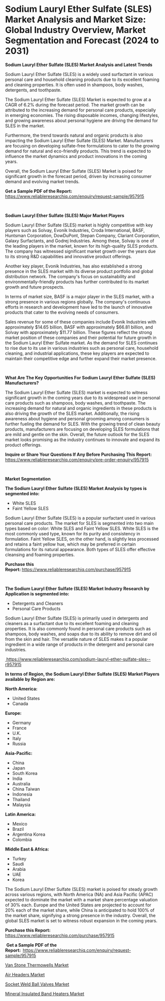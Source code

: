 <p><h1>Sodium Lauryl Ether Sulfate (SLES) Market Analysis and Market Size: Global Industry Overview, Market Segmentation and Forecast (2024 to 2031)</h1></p><p><strong>Sodium Lauryl Ether Sulfate (SLES) Market Analysis and Latest Trends</strong></p>
<p><p>Sodium Lauryl Ether Sulfate (SLES) is a widely used surfactant in various personal care and household cleaning products due to its excellent foaming and cleaning properties. It is often used in shampoos, body washes, detergents, and toothpaste.</p><p>The Sodium Lauryl Ether Sulfate (SLES) Market is expected to grow at a CAGR of 6.2% during the forecast period. The market growth can be attributed to the increasing demand for personal care products, especially in emerging economies. The rising disposable incomes, changing lifestyles, and growing awareness about personal hygiene are driving the demand for SLES in the market.</p><p>Furthermore, the trend towards natural and organic products is also impacting the Sodium Lauryl Ether Sulfate (SLES) Market. Manufacturers are focusing on developing sulfate-free formulations to cater to the growing demand for natural and eco-friendly products. This trend is expected to influence the market dynamics and product innovations in the coming years.</p><p>Overall, the Sodium Lauryl Ether Sulfate (SLES) Market is poised for significant growth in the forecast period, driven by increasing consumer demand and evolving market trends.</p></p>
<p><strong>Get a Sample PDF of the Report:&nbsp;</strong> <a href="https://www.reliableresearchiq.com/enquiry/request-sample/957915">https://www.reliableresearchiq.com/enquiry/request-sample/957915</a></p>
<p>&nbsp;</p>
<p><strong>Sodium Lauryl Ether Sulfate (SLES) Major Market Players</strong></p>
<p><p>Sodium Lauryl Ether Sulfate (SLES) market is highly competitive with key players such as Solvay, Evonik Industries, Croda International, BASF, Huntsman Corporation, DowDuPont, Stepan Company, Clariant Corporation, Galaxy Surfactants, and Godrej Industries. Among these, Solvay is one of the leading players in the market, known for its high-quality SLES products. The company has witnessed significant market growth over the years due to its strong R&D capabilities and innovative product offerings.</p><p>Another key player, Evonik Industries, has also established a strong presence in the SLES market with its diverse product portfolio and global distribution network. The company's focus on sustainability and environmentally-friendly products has further contributed to its market growth and future prospects.</p><p>In terms of market size, BASF is a major player in the SLES market, with a strong presence in various regions globally. The company's continuous efforts in research and development have led to the launch of innovative products that cater to the evolving needs of consumers.</p><p>Sales revenue for some of these companies include Evonik Industries with approximately $14.65 billion, BASF with approximately $66.81 billion, and Solvay with approximately $11.77 billion. These figures reflect the strong market position of these companies and their potential for future growth in the Sodium Lauryl Ether Sulfate market. As the demand for SLES continues to rise due to its use in various industries such as personal care, household cleaning, and industrial applications, these key players are expected to maintain their competitive edge and further expand their market presence.</p></p>
<p>&nbsp;</p>
<p><strong>What Are The Key Opportunities For Sodium Lauryl Ether Sulfate (SLES) Manufacturers?</strong></p>
<p><p>The Sodium Lauryl Ether Sulfate (SLES) market is expected to witness significant growth in the coming years due to its widespread use in personal care products such as shampoos, body washes, and toothpaste. The increasing demand for natural and organic ingredients in these products is also driving the growth of the SLES market. Additionally, the rising awareness about hygiene and personal grooming among consumers is further fueling the demand for SLES. With the growing trend of clean beauty products, manufacturers are focusing on developing SLES formulations that are mild and gentle on the skin. Overall, the future outlook for the SLES market looks promising as the industry continues to innovate and expand its product offerings.</p></p>
<p><strong>Inquire or Share Your Questions If Any Before Purchasing This Report:</strong> <a href="https://www.reliableresearchiq.com/enquiry/pre-order-enquiry/957915">https://www.reliableresearchiq.com/enquiry/pre-order-enquiry/957915</a></p>
<p>&nbsp;</p>
<p><strong>Market Segmentation</strong></p>
<p><strong>The Sodium Lauryl Ether Sulfate (SLES) Market Analysis by types is segmented into:</strong></p>
<p><ul><li>White SLES</li><li>Faint Yellow SLES</li></ul></p>
<p><p>Sodium Lauryl Ether Sulfate (SLES) is a popular surfactant used in various personal care products. The market for SLES is segmented into two main types based on color: White SLES and Faint Yellow SLES. White SLES is the most commonly used type, known for its purity and consistency in formulation. Faint Yellow SLES, on the other hand, is slightly less processed and retains a faint yellow hue, which may be preferred in certain formulations for its natural appearance. Both types of SLES offer effective cleansing and foaming properties.</p></p>
<p><strong>Purchase this Report:&nbsp;</strong><a href="https://www.reliableresearchiq.com/purchase/957915">https://www.reliableresearchiq.com/purchase/957915</a></p>
<p>&nbsp;</p>
<p><strong>The Sodium Lauryl Ether Sulfate (SLES) Market Industry Research by Application is segmented into:</strong></p>
<p><ul><li>Detergents and Cleaners</li><li>Personal Care Products</li></ul></p>
<p><p>Sodium Lauryl Ether Sulfate (SLES) is primarily used in detergents and cleaners as a surfactant due to its excellent foaming and cleaning properties. It is also commonly found in personal care products such as shampoos, body washes, and soaps due to its ability to remove dirt and oil from the skin and hair. The versatile nature of SLES makes it a popular ingredient in a wide range of products in the detergent and personal care industries.</p></p>
<p><a href="https://www.reliableresearchiq.com/sodium-lauryl-ether-sulfate-sles--r957915">&nbsp;https://www.reliableresearchiq.com/sodium-lauryl-ether-sulfate-sles--r957915</a></p>
<p><strong>In terms of Region, the Sodium Lauryl Ether Sulfate (SLES) Market Players available by Region are:</strong></p>
<p>
    <p> <strong> North America: </strong>
        <ul>
            <li>United States</li>
            <li>Canada</li>
        </ul>
        </p> 
    <p> <strong> Europe: </strong>
        <ul>
            <li>Germany</li>
            <li>France</li>
            <li>U.K.</li>
            <li>Italy</li>
            <li>Russia</li>
        </ul>
        </p> 
    <p> <strong> Asia-Pacific: </strong>
        <ul>
            <li>China</li>
            <li>Japan</li>
            <li>South Korea</li>
            <li>India</li>
            <li>Australia</li>
            <li>China Taiwan</li>
            <li>Indonesia</li>
            <li>Thailand</li>
            <li>Malaysia</li>
        </ul>
        </p> 
    <p> <strong> Latin America: </strong>
        <ul>
            <li>Mexico</li>
            <li>Brazil</li>
            <li>Argentina Korea</li>
            <li>Colombia</li>
        </ul>
        </p> 
    <p> <strong> Middle East & Africa: </strong>
        <ul>
            <li>Turkey</li>
            <li>Saudi</li>
            <li>Arabia</li>
            <li>UAE</li>
            <li>Korea</li>
        </ul>
    </p>
    </p>
<p><p>The Sodium Lauryl Ether Sulfate (SLES) market is poised for steady growth across various regions, with North America (NA) and Asia Pacific (APAC) expected to dominate the market with a market share percentage valuation of 30% each. Europe and the United States are projected to account for 20% each of the market share, while China is anticipated to hold 100% of the market share, signifying a strong presence in the industry. Overall, the global SLES market is set to witness robust expansion in the coming years.</p></p>
<p><strong>Purchase this Report: </strong><a href="https://www.reliableresearchiq.com/purchase/957915">https://www.reliableresearchiq.com/purchase/957915</a></p>
<p>&nbsp;<strong>Get a Sample PDF of the Report:&nbsp;&nbsp;</strong><a href="https://www.reliableresearchiq.com/enquiry/request-sample/957915">https://www.reliableresearchiq.com/enquiry/request-sample/957915</a></p>
<p><strong></strong></p>
<p><p><a href="https://medium.com/@acqwoncopeland76/van-stone-thermowells-market-size-is-growing-at-cagr-of-7-9-987f59fd3207">Van Stone Thermowells Market</a></p><p><a href="https://medium.com/@breanakozey2023/evaluating-global-air-headers-market-trends-and-growth-opportunities-by-region-type-stainless-24d43462007b">Air Headers Market</a></p><p><a href="https://medium.com/@danialhayes/socket-weld-ball-valves-market-overview-regional-outlook-and-competitive-strategies-on-socket-8c56ed0e8650">Socket Weld Ball Valves Market</a></p><p><a href="https://medium.com/@angeliabkratzer71943/insights-into-the-mineral-insulated-band-heaters-industry-market-financial-status-market-size-b61afc11d2b8">Mineral Insulated Band Heaters Market</a></p></p>